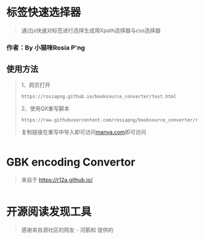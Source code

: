 # 标签快速选择器
> 通过js快速对标签进行选择生成用Xpath选择器与css选择器

### 作者：By 小猫咪Rosia P'ng

##  使用方法
> 1、网页打开
> ```
>https://rosiapng.github.io/booksource_converter/test.html
> ```
>2、使用QX重写脚本
> ```
>https://raw.githubusercontent.com/rosiapng/booksource_converter/refs/heads/main/convert.conf
>```
>复制链接在重写中导入即可访问[manya.com](https://manya.com)即可访问

>```
# GBK encoding Convertor 
> 来自于 https://r12a.github.io/

>```
# 开源阅读发现工具 
>感谢来自源社区的网友 - 河鹅和 提供的
